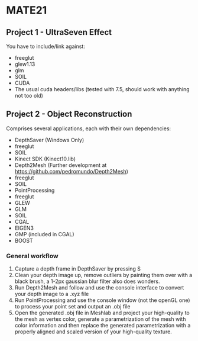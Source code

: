 # MATE21

## Project 1 - UltraSeven Effect
You have to include/link against:
- freeglut
- glew1.13
- glm
- SOIL
- CUDA
- The usual cuda headers/libs (tested with 7.5, should work with anything not too old)

## Project 2 - Object Reconstruction
Comprises several applications, each with their own dependencies:
- DepthSaver (Windows Only)
 - freeglut
 - SOIL
 - Kinect SDK (Kinect10.lib)
- Depth2Mesh (Further development at https://github.com/pedromundo/Depth2Mesh)
 - freeglut
 - SOIL
- PointProcessing
 - freeglut
 - GLEW
 - GLM
 - SOIL
 - CGAL
 - EIGEN3
 - GMP (included in CGAL)
 - BOOST
 
### General workflow
1. Capture a depth frame in DepthSaver by pressing S
2. Clean your depth image up, remove outliers by painting them over with a black brush, a 1-2px gaussian blur filter also does wonders.
3. Run Depth2Mesh and follow and use the console interface to convert your depth image to a .xyz file
4. Run PointProcessing and use the console window (not the openGL one) to process your point set and output an .obj file
5. Open the generated .obj file in Meshlab and project your high-quality to the mesh as vertex color, generate a parametrization of the mesh with color information and then replace the generated parametrization with a properly aligned and scaled version of your high-quality texture.
